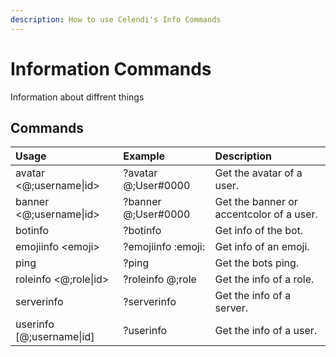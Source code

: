 ```yaml
---
description: How to use Celendi's Info Commands
---
```

# Information Commands

Information about diffrent things

## Commands

| Usage | Example | Description |
| :--- | :--- | :--- |
| avatar &lt;&#64;;username\|id&gt; | ?avatar &#64;;User#0000 | Get the avatar of a user. |
| banner &lt;&#64;;username\|id&gt; | ?banner &#64;;User#0000 | Get the banner or accentcolor of a user. |
| botinfo | ?botinfo | Get info of the bot. |
| emojiinfo &lt;emoji&gt; | ?emojiinfo :emoji: | Get info of an emoji. |
| ping | ?ping | Get the bots ping. |
| roleinfo &lt;&#64;;role\|id&gt; | ?roleinfo &#64;;role | Get the info of a role. |
| serverinfo | ?serverinfo | Get the info of a server. |
| userinfo &#91;&#64;;username\|id&#93; | ?userinfo | Get the info of a user. |
